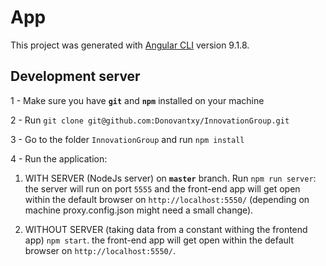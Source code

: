 # App

This project was generated with [Angular CLI](https://github.com/angular/angular-cli) version 9.1.8.

## Development server


1 - Make sure you have **`git`** and **`npm`** installed on your machine

2 - Run `git clone git@github.com:Donovantxy/InnovationGroup.git`

3 - Go to the folder `InnovationGroup` and run `npm install`

4 - Run the application:
 1. WITH SERVER (NodeJs server) on **`master`** branch.
  Run `npm run server`: the server will run on port `5555` and the front-end app will get open within the default browser on `http://localhost:5550/` (depending on machine proxy.config.json might need a small change).
 
 2. WITHOUT SERVER (taking data from a constant withing the frontend app) `npm start`. 
    the front-end app will get open within the default browser on `http://localhost:5550/`.
